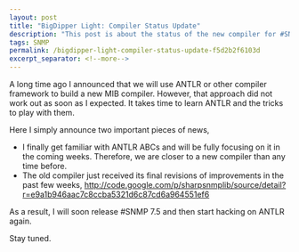 ```yaml
---
layout: post
title: "BigDipper Light: Compiler Status Update"
description: "This post is about the status of the new compiler for #SNMP."
tags: SNMP
permalink: /bigdipper-light-compiler-status-update-f5d2b2f6103d
excerpt_separator: <!--more-->
---
```

A long time ago I announced that we will use ANTLR or other compiler framework to build a new MIB compiler. However, that approach did not work out as soon as I expected. It takes time to learn ANTLR and the tricks to play with them.
<!--more-->

Here I simply announce two important pieces of news,

* I finally get familiar with ANTLR ABCs and will be fully focusing on it in the coming weeks. Therefore, we are closer to a new compiler than any time before.
* The old compiler just received its final revisions of improvements in the past few weeks, http://code.google.com/p/sharpsnmplib/source/detail?r=e9a1b946aac7c8ccba5321d6c87cd6a964551ef6

As a result, I will soon release #SNMP 7.5 and then start hacking on ANTLR again.

Stay tuned.
